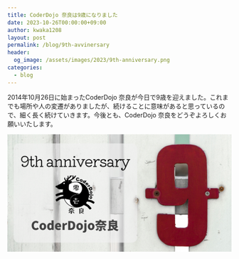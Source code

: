 ```yaml
---
title: CoderDojo 奈良は9歳になりました
date: 2023-10-26T00:00:00+09:00
author: kwaka1208
layout: post
permalink: /blog/9th-avvinersary
header:
  og_image: /assets/images/2023/9th-anniversary.png
categories:
  - blog
---
```

2014年10月26日に始まったCoderDojo 奈良が今日で9歳を迎えました。これまでも場所や人の変遷がありましたが、続けることに意味があると思っているので、細く長く続けていきます。今後とも、CoderDojo 奈良をどうぞよろしくお願いいたします。

![](/assets/images/2023/9th-anniversary.png)